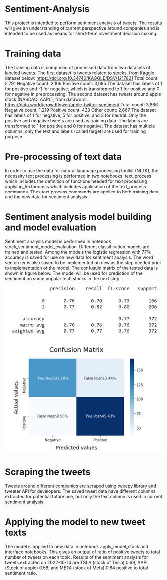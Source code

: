 # Sentiment-Analysis
This project is intended to perform sentiment analysis of tweets.
The results will give an understanding of current perspective around companies and is intended to be used as means for short-term investment decision making.

# Training data
The training data is composed of processed data from two datasets of labeled tweets.
The first dataset is tweets related to stocks, from Kaggle dataset below:
https://doi.org/10.34740/KAGGLE/DSV/1217821
Total count: 5,791
Negative count: 2,106
Positive count: 3,685
The dataset has labels of 1 for positive and -1 for negative, which is transformed to 1 for positive and 0 for negative in preprocessing.
The second dataset has tweets around apple stock (NASDAQ: AAPL), from dataword:
https://data.world/crowdflower/apple-twitter-sentiment
Total count: 3,886
Negative count: 1,219
Positive count: 423
Other count: 2,667
The dataset has labels of 1 for negative, 5 for positive, and 3 for neutral. 
Only the positive and negative tweets are used as training data. The labels are transformed to 1 for positive and 0 for negative.
The dataset has multiple columns, only the text and labels (called target) are used for training purpose.

# Pre-processing of text data
In order to use the data for natural language processing toolkit (NLTK), the necessity text processing is performed in two notebooks:
text_process which includes the definition of functions needed for text processing
applying_textprocess which includes application of the text_process commands. 
Thes text process commands are applied to both training data and the new data for sentiment analysis.

# Sentiment analysis model building and model evaluation
Sentiment analysis model is performed in notebook stock_sentiment_model_evaluation.
Different classification models are trained and tested. Among the models the logistic regression with 77% accuracy is saved for use on new data for sentiment analysis.
The word vectorizer is also saved to be implemented on new as the step needed prior to implementation of the model.
The confusuin matrix of the tested data is shown in figure below. The model will be used for prediction of the sentiment on some popular tech stocks in the next step.


<img src="./data/LR_CF.jpg">


# Scraping the tweets
Tweets around different companies are scraped using tweepy library and tweeter API for developers.
The saved tweet data have different columns extracted for potential future use, but only the text column is used in current sentiment analysis.

# Applying the model to new tweet texts
The model is applied to new data in notebook apply_model_stock and interface notebooks.
This gives an output of ratio of positive tweets to total number of tweets on each topic.
Results of the sentiment analysis for tweets extracted on 2022-10-14 are
TSLA (stock of Tesla) 0.69, AAPL (Stock of apple) 0.58, and META (stock of Meta) 0.64 positive to total sentiment ratio.
